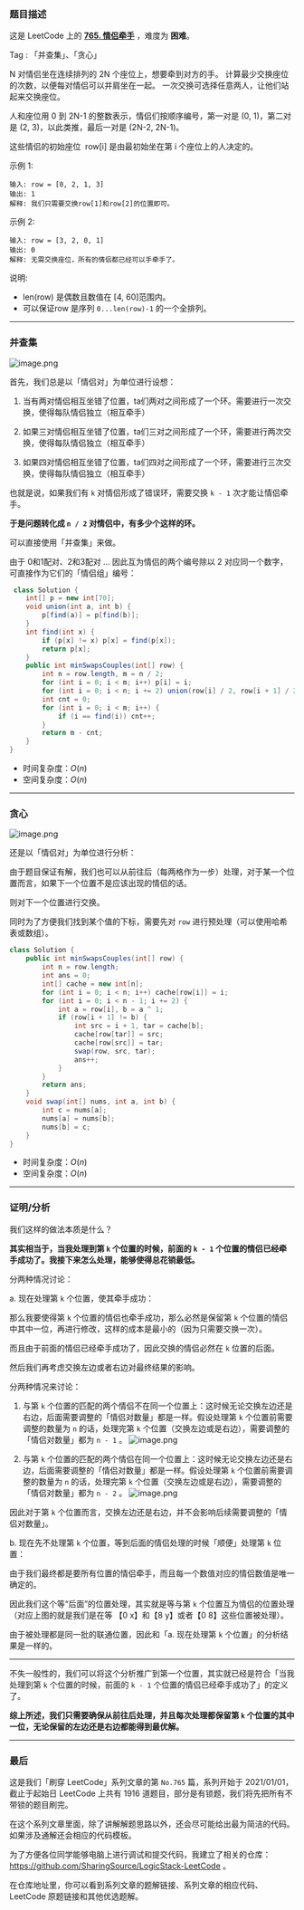 ### 题目描述

这是 LeetCode 上的 **[765. 情侣牵手](https://leetcode-cn.com/problems/couples-holding-hands/solution/liang-chong-100-de-jie-fa-bing-cha-ji-ta-26a6/)** ，难度为 **困难**。

Tag : 「并查集」、「贪心」



N 对情侣坐在连续排列的 2N 个座位上，想要牵到对方的手。 计算最少交换座位的次数，以便每对情侣可以并肩坐在一起。 一次交换可选择任意两人，让他们站起来交换座位。

人和座位用 0 到 2N-1 的整数表示，情侣们按顺序编号，第一对是 (0, 1)，第二对是 (2, 3)，以此类推，最后一对是 (2N-2, 2N-1)。

这些情侣的初始座位  row[i] 是由最初始坐在第 i 个座位上的人决定的。

示例 1:
```
输入: row = [0, 2, 1, 3]
输出: 1
解释: 我们只需要交换row[1]和row[2]的位置即可。
```
示例 2:
```
输入: row = [3, 2, 0, 1]
输出: 0
解释: 无需交换座位，所有的情侣都已经可以手牵手了。
```
说明:
* len(row) 是偶数且数值在 [4, 60]范围内。
* 可以保证row 是序列 `0...len(row)-1` 的一个全排列。

---

### 并查集

![image.png](https://pic.leetcode-cn.com/1613291147-hfyqtT-image.png)

首先，我们总是以「情侣对」为单位进行设想：

1. 当有两对情侣相互坐错了位置，ta们两对之间形成了一个环。需要进行一次交换，使得每队情侣独立（相互牵手）

2. 如果三对情侣相互坐错了位置，ta们三对之间形成了一个环，需要进行两次交换，使得每队情侣独立（相互牵手）

3. 如果四对情侣相互坐错了位置，ta们四对之间形成了一个环，需要进行三次交换，使得每队情侣独立（相互牵手）

也就是说，如果我们有 `k` 对情侣形成了错误环，需要交换 `k - 1` 次才能让情侣牵手。

**于是问题转化成 `n / 2` 对情侣中，有多少个这样的环。**

可以直接使用「并查集」来做。

由于 0和1配对、2和3配对 ... 因此互为情侣的两个编号除以 2 对应同一个数字，可直接作为它们的「情侣组」编号：

```Java
 class Solution {
    int[] p = new int[70];
    void union(int a, int b) {
        p[find(a)] = p[find(b)];
    }
    int find(int x) {
        if (p[x] != x) p[x] = find(p[x]);
        return p[x];
    }
    public int minSwapsCouples(int[] row) {
        int n = row.length, m = n / 2;
        for (int i = 0; i < m; i++) p[i] = i;
        for (int i = 0; i < n; i += 2) union(row[i] / 2, row[i + 1] / 2);
        int cnt = 0;
        for (int i = 0; i < m; i++) {
            if (i == find(i)) cnt++;
        }
        return m - cnt;
    }
}
```
* 时间复杂度：$O(n)$
* 空间复杂度：$O(n)$

***

### 贪心

![image.png](https://pic.leetcode-cn.com/1613291131-wiYksH-image.png)

还是以「情侣对」为单位进行分析：

由于题目保证有解，我们也可以从前往后（每两格作为一步）处理，对于某一个位置而言，如果下一个位置不是应该出现的情侣的话。

则对下一个位置进行交换。

同时为了方便我们找到某个值的下标，需要先对 `row` 进行预处理（可以使用哈希表或数组）。

```Java
class Solution {
    public int minSwapsCouples(int[] row) {
        int n = row.length;
        int ans = 0;
        int[] cache = new int[n];
        for (int i = 0; i < n; i++) cache[row[i]] = i;
        for (int i = 0; i < n - 1; i += 2) {
            int a = row[i], b = a ^ 1;
            if (row[i + 1] != b) {
                int src = i + 1, tar = cache[b];
                cache[row[tar]] = src;
                cache[row[src]] = tar;
                swap(row, src, tar);
                ans++;
            }
        }
        return ans;
    }
    void swap(int[] nums, int a, int b) {
        int c = nums[a];
        nums[a] = nums[b];
        nums[b] = c;
    }
}
```
* 时间复杂度：$O(n)$
* 空间复杂度：$O(n)$

***

### 证明/分析

我们这样的做法本质是什么？

**其实相当于，当我处理到第 `k` 个位置的时候，前面的 `k - 1` 个位置的情侣已经牵手成功了。我接下来怎么处理，能够使得总花销最低。**

分两种情况讨论：

a. 现在处理第 `k` 个位置，使其牵手成功：

那么我要使得第 `k` 个位置的情侣也牵手成功，那么必然是保留第 `k` 个位置的情侣中其中一位，再进行修改，这样的成本是最小的（因为只需要交换一次）。

而且由于前面的情侣已经牵手成功了，因此交换的情侣必然在 `k` 位置的后面。

然后我们再考虑交换左边或者右边对最终结果的影响。

分两种情况来讨论：

1. 与第 `k` 个位置的匹配的两个情侣不在同一个位置上：这时候无论交换左边还是右边，后面需要调整的「情侣对数量」都是一样。假设处理第 `k` 个位置前需要调整的数量为 `n` 的话，处理完第 `k` 个位置（交换左边或是右边），需要调整的「情侣对数量」都为 `n - 1` 。
![image.png](https://pic.leetcode-cn.com/1613294210-JIMqBl-image.png)


2. 与第 `k` 个位置的匹配的两个情侣在同一个位置上：这时候无论交换左边还是右边，后面需要调整的「情侣对数量」都是一样。假设处理第 `k` 个位置前需要调整的数量为 `n` 的话，处理完第 `k` 个位置（交换左边或是右边），需要调整的「情侣对数量」都为 `n - 2` 。
![image.png](https://pic.leetcode-cn.com/1613294249-TkefQo-image.png)

因此对于第 `k` 个位置而言，交换左边还是右边，并不会影响后续需要调整的「情侣对数量」。

b. 现在先不处理第 `k` 个位置，等到后面的情侣处理的时候「顺便」处理第 `k` 位置：

由于我们最终都是要所有位置的情侣牵手，而且每一个数值对应的情侣数值是唯一确定的。

因此我们这个等“后面”的位置处理，其实就是等与第 `k` 个位置互为情侣的位置处理（对应上图的就是我们是在等 【0 x】和【8 y】或者【0 8】这些位置被处理）。

由于被处理都是同一批的联通位置，因此和「a. 现在处理第 `k` 个位置」的分析结果是一样的。

---

不失一般性的，我们可以将这个分析推广到第一个位置，其实就已经是符合「当我处理到第 `k` 个位置的时候，前面的 `k - 1` 个位置的情侣已经牵手成功了」的定义了。

**综上所述，我们只需要确保从前往后处理，并且每次处理都保留第 `k` 个位置的其中一位，无论保留的左边还是右边都能得到最优解。**

---

### 最后

这是我们「刷穿 LeetCode」系列文章的第 `No.765` 篇，系列开始于 2021/01/01，截止于起始日 LeetCode 上共有 1916 道题目，部分是有锁题，我们将先把所有不带锁的题目刷完。

在这个系列文章里面，除了讲解解题思路以外，还会尽可能给出最为简洁的代码。如果涉及通解还会相应的代码模板。

为了方便各位同学能够电脑上进行调试和提交代码，我建立了相关的仓库：https://github.com/SharingSource/LogicStack-LeetCode 。

在仓库地址里，你可以看到系列文章的题解链接、系列文章的相应代码、LeetCode 原题链接和其他优选题解。

